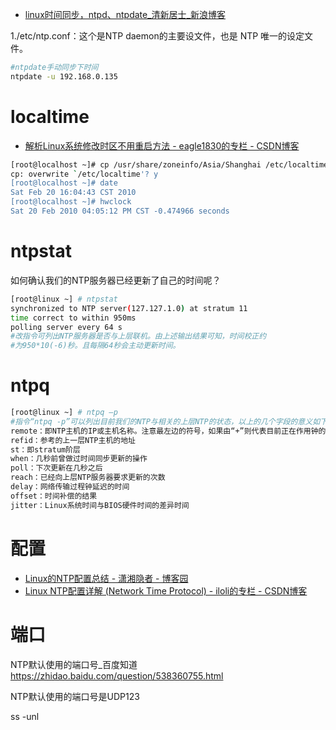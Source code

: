 * [linux时间同步，ntpd、ntpdate_清新居士_新浪博客 ](http://blog.sina.com.cn/s/blog_636a55070101u1mg.html)

1./etc/ntp.conf：这个是NTP daemon的主要设文件，也是 NTP 唯一的设定文件。

```sh
#ntpdate手动同步下时间
ntpdate -u 192.168.0.135
```

# localtime

* [解析Linux系统修改时区不用重启方法 - eagle1830的专栏 - CSDN博客 ](http://blog.csdn.net/eagle1830/article/details/62042917)

```sh
[root@localhost ~]# cp /usr/share/zoneinfo/Asia/Shanghai /etc/localtime
cp: overwrite `/etc/localtime'? y
[root@localhost ~]# date
Sat Feb 20 16:04:43 CST 2010
[root@localhost ~]# hwclock
Sat 20 Feb 2010 04:05:12 PM CST -0.474966 seconds
```


# ntpstat

如何确认我们的NTP服务器已经更新了自己的时间呢？

```bash 
[root@linux ~] # ntpstat
synchronized to NTP server(127.127.1.0) at stratum 11
time correct to within 950ms
polling server every 64 s
#改指令可列出NTP服务器是否与上层联机。由上述输出结果可知，时间校正约
#为950*10(-6)秒。且每隔64秒会主动更新时间。
```

# ntpq

```bash
[root@linux ~] # ntpq –p
#指令“ntpq -p”可以列出目前我们的NTP与相关的上层NTP的状态，以上的几个字段的意义如下：
remote：即NTP主机的IP或主机名称。注意最左边的符号，如果由“+”则代表目前正在作用钟的上层NTP，如果是“*”则表示也有连上线，不过是作为次要联机的NTP主机。
refid：参考的上一层NTP主机的地址
st：即stratum阶层
when：几秒前曾做过时间同步更新的操作
poll：下次更新在几秒之后
reach：已经向上层NTP服务器要求更新的次数
delay：网络传输过程钟延迟的时间
offset：时间补偿的结果
jitter：Linux系统时间与BIOS硬件时间的差异时间
```

# 配置

* [Linux的NTP配置总结 - 潇湘隐者 - 博客园 ](http://www.cnblogs.com/kerrycode/archive/2015/08/20/4744804.html)
* [Linux NTP配置详解 (Network Time Protocol) - iloli的专栏 - CSDN博客 ](http://blog.csdn.net/iloli/article/details/6431757)

# 端口

NTP默认使用的端口号_百度知道 https://zhidao.baidu.com/question/538360755.html

NTP默认使用的端口号是UDP123

ss -unl
